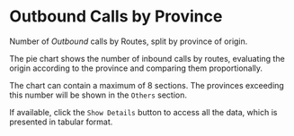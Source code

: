 # Outbound Calls by Province

Number of *Outbound* calls by Routes, split by province 
of origin.

The pie chart shows the number of inbound calls by routes, 
evaluating the origin according to the province and comparing them 
proportionally.

The chart can contain a maximum of 8 sections. The provinces exceeding this number
will be shown in the `Others` section.

If available, click the `Show Details` button to access all the data, 
which is presented in tabular format.
